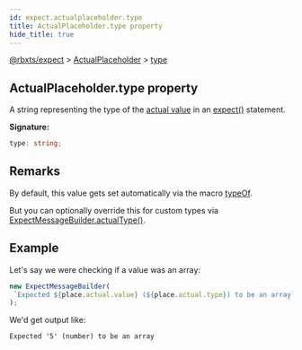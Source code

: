 ```yaml
---
id: expect.actualplaceholder.type
title: ActualPlaceholder.type property
hide_title: true
---
```


[@rbxts/expect](./expect.md) &gt; [ActualPlaceholder](./expect.actualplaceholder.md) &gt; [type](./expect.actualplaceholder.type.md)

## ActualPlaceholder.type property

A string representing the type of the [actual value](./expect.actualplaceholder.value.md) in an [expect()](./expect.expect.md) statement.

**Signature:**

```typescript
type: string;
```

## Remarks

By default, this value gets set automatically via the macro [typeOf](https://github.com/roblox-ts/compiler-types/blob/a13fdb1171895c7ed1a7f091d18031534e988886/types/callMacros.d.ts#L11)<!-- -->.

But you can optionally override this for custom types via [ExpectMessageBuilder.actualType()](./expect.expectmessagebuilder.actualtype.md)<!-- -->.

## Example

Let's say we were checking if a value was an array:

```ts
new ExpectMessageBuilder(
 `Expected ${place.actual.value} (${place.actual.type}) to be an array`
);
```
We'd get output like:

```logs
Expected '5' (number) to be an array
```
